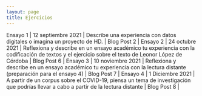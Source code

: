 ```yaml
---
layout: page
title: Ejercicios
---
```


Ensayo 1 | 12 septiembre 2021 | Describe una experiencia con datos digitales o imagina un proyecto de HD. | Blog Post 2 | 
Ensayo 2 | 24 octubre 2021    | Reflexiona y describe en un ensayo académico tu experiencia con la codificación de textos y el ejercicio sobre el texto de Leonor López de Córdoba |  Blog Post 6 | 
Ensayo 3 | 10 noviembre 2021  | Reflexiona y describe en un ensayo académico tu experiencia con la lectura distante (preparación para el ensayo 4) |  Blog Post 7 | 
Ensayo 4 | 1 Diciembre 2021   | A partir de un corpus sobre el COVID-19, piensa un tema de investigación que podrías llevar a cabo a partir de la lectura distante |  Blog Post 8 | 
